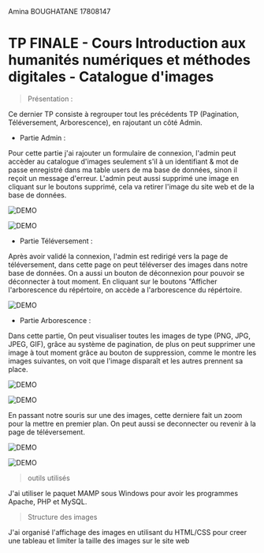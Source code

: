 Amina BOUGHATANE 17808147

# TP FINALE - Cours Introduction aux  humanités numériques et méthodes digitales -  Catalogue d'images


> Présentation :

Ce dernier TP consiste à regrouper tout les précédents TP (Pagination, Téléversement, Arborescence), en rajoutant un côté Admin.
* Partie Admin :

Pour cette partie j'ai rajouter un formulaire de connexion, l'admin peut accèder au catalogue d'images seulement s'il à un identifiant & mot de passe enregistré dans ma table users de ma base de données, sinon il reçoit un message d'erreur.
L'admin peut aussi supprimé une image en cliquant sur le boutons supprimé, cela va retirer l'image du site web et de la base de données.

![DEMO](https://github.com/aboughatane/TP3_HYPERMEDIA/blob/main/Capture/connexion.PNG) 


![DEMO](https://github.com/aboughatane/TP3_HYPERMEDIA/blob/main/Capture/connexionError.PNG)


* Partie Téléversement :

Après avoir validé la connexion, l'admin est redirigé vers la page de téléversement, dans cette page on peut téléverser des images dans notre base de données.
On a aussi un bouton de déconnexion pour pouvoir se déconnecter à tout moment.
En cliquant sur le boutons "Afficher l'arborescence du répértoire, on accède a l'arborescence du répértoire.

 ![DEMO](https://github.com/aboughatane/TP3_HYPERMEDIA/blob/main/Capture/accueil.PNG) 


* Partie Arborescence :


Dans cette partie, On peut visualiser toutes les images de type (PNG, JPG, JPEG, GIF), grâce au système de pagination, de plus on peut supprimer une image à tout moment grâce au bouton de suppression, comme le montre les images suivantes, on voit que l'image disparaît et les autres prennent sa place.


![DEMO](https://github.com/aboughatane/TP3_HYPERMEDIA/blob/main/Capture/suppression1.PNG) 

![DEMO](https://github.com/aboughatane/TP3_HYPERMEDIA/blob/main/Capture/suppression2.PNG)

En passant notre souris sur une des images, cette derniere fait un zoom pour la mettre en premier plan.
On peut aussi se deconnecter ou revenir à la page de téléversement.

![DEMO](https://github.com/aboughatane/TP3_HYPERMEDIA/blob/main/Capture/catalogue2.png) 

![DEMO](https://github.com/aboughatane/TP3_HYPERMEDIA/blob/main/Capture/catalogue1.PNG) 




> outils utilisés 

J'ai utiliser le paquet MAMP sous Windows pour avoir les programmes Apache, PHP et MySQL.


> Structure des images 

J'ai organisé l'affichage des images en utilisant du HTML/CSS pour creer une tableau et limiter la taille des images sur le site web
